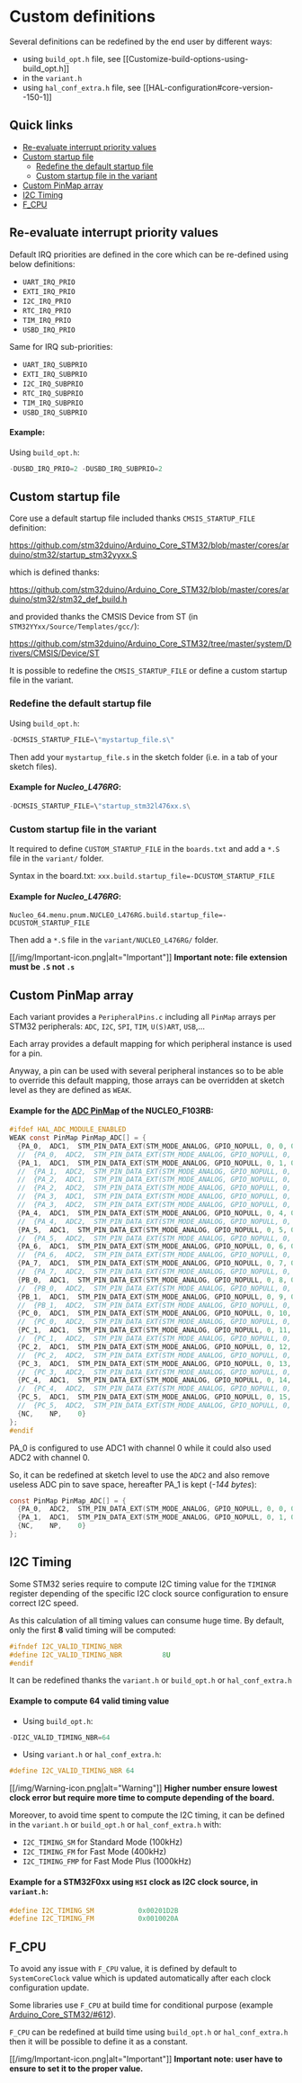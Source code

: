 # Custom definitions

Several definitions can be redefined by the end user by different ways:
 * using `build_opt.h` file, see [[Customize-build-options-using-build_opt.h]]
 * in the `variant.h`
 * using `hal_conf_extra.h` file, see [[HAL-configuration#core-version--150-1]]

## Quick links
 * [Re-evaluate interrupt priority values](https://github.com/stm32duino/wiki/wiki/Custom-definitions#re-evaluate-interrupt-priority-values)
 * [Custom startup file](https://github.com/stm32duino/wiki/wiki/Custom-definitions#custom-startup-file)
   * [Redefine the default startup file](https://github.com/stm32duino/wiki/wiki/Custom-definitions#redefine-the-default-startup-file)
   * [Custom startup file in the variant](https://github.com/stm32duino/wiki/wiki/Custom-definitions#custom-startup-file-in-the-variant)
 * [Custom PinMap array](https://github.com/stm32duino/wiki/wiki/Custom-definitions#custom-pinmap-array)
 * [I2C Timing](https://github.com/stm32duino/wiki/wiki/API#i2c_timing)
 * [F_CPU](https://github.com/stm32duino/wiki/wiki/API#f_cpu)

## Re-evaluate interrupt priority values

Default IRQ priorities are defined in the core which can be re-defined using below definitions:
* `UART_IRQ_PRIO`
* `EXTI_IRQ_PRIO`
* `I2C_IRQ_PRIO`
* `RTC_IRQ_PRIO`
* `TIM_IRQ_PRIO`
* `USBD_IRQ_PRIO`

Same for IRQ sub-priorities:
* `UART_IRQ_SUBPRIO`
* `EXTI_IRQ_SUBPRIO`
* `I2C_IRQ_SUBPRIO`
* `RTC_IRQ_SUBPRIO`
* `TIM_IRQ_SUBPRIO`
* `USBD_IRQ_SUBPRIO`

#### Example:
Using `build_opt.h`:
```C
-DUSBD_IRQ_PRIO=2 -DUSBD_IRQ_SUBPRIO=2
```

## Custom startup file

Core use a default startup file included thanks `CMSIS_STARTUP_FILE` definition:

https://github.com/stm32duino/Arduino_Core_STM32/blob/master/cores/arduino/stm32/startup_stm32yyxx.S

which is defined thanks:

https://github.com/stm32duino/Arduino_Core_STM32/blob/master/cores/arduino/stm32/stm32_def_build.h

and  provided thanks the CMSIS Device from ST (in `STM32YYxx/Source/Templates/gcc/`):

https://github.com/stm32duino/Arduino_Core_STM32/tree/master/system/Drivers/CMSIS/Device/ST

It is possible to redefine the `CMSIS_STARTUP_FILE` or define a custom startup file in the variant.
    
### Redefine the default startup file

Using `build_opt.h`:
```C
-DCMSIS_STARTUP_FILE=\"mystartup_file.s\"
```

Then add your `mystartup_file.s` in the sketch folder (i.e. in a tab of your sketch files).

#### Example for _Nucleo_L476RG_:

```C
-DCMSIS_STARTUP_FILE=\"startup_stm32l476xx.s\
```

### Custom startup file in the variant

It required to define `CUSTOM_STARTUP_FILE` in the `boards.txt` and add a `*.S` file in the `variant/` folder.

Syntax in the board.txt:
`xxx.build.startup_file=-DCUSTOM_STARTUP_FILE`
    
#### Example for _Nucleo_L476RG_:

`Nucleo_64.menu.pnum.NUCLEO_L476RG.build.startup_file=-DCUSTOM_STARTUP_FILE`

Then add a `*.S` file in the `variant/NUCLEO_L476RG/` folder.

[[/img/Important-icon.png|alt="Important"]] **Important note: file extension must be `.S` not `.s`**

## Custom PinMap array

Each variant provides a `PeripheralPins.c` including all `PinMap` arrays per STM32 peripherals: `ADC`, `I2C`, `SPI`, `TIM`, `U(S)ART`, `USB`,...

Each array provides a default mapping for which peripheral instance is used for a pin.

Anyway, a pin can be used with several peripheral instances so to be able to override this default mapping, those arrays can be overridden at sketch level as they are defined as `WEAK`.

#### Example for the [ADC PinMap](https://github.com/stm32duino/Arduino_Core_STM32/blob/801ce35cea1faaf78c53ab501765d53fa3a60ced/variants/NUCLEO_F103RB/PeripheralPins.c#L43) of the NUCLEO_F103RB:

```C
#ifdef HAL_ADC_MODULE_ENABLED
WEAK const PinMap PinMap_ADC[] = {
  {PA_0,  ADC1,  STM_PIN_DATA_EXT(STM_MODE_ANALOG, GPIO_NOPULL, 0, 0, 0)}, // ADC1_IN0
  //  {PA_0,  ADC2,  STM_PIN_DATA_EXT(STM_MODE_ANALOG, GPIO_NOPULL, 0, 0, 0)}, // ADC2_IN0
  {PA_1,  ADC1,  STM_PIN_DATA_EXT(STM_MODE_ANALOG, GPIO_NOPULL, 0, 1, 0)}, // ADC1_IN1
  //  {PA_1,  ADC2,  STM_PIN_DATA_EXT(STM_MODE_ANALOG, GPIO_NOPULL, 0, 1, 0)}, // ADC2_IN1
  //  {PA_2,  ADC1,  STM_PIN_DATA_EXT(STM_MODE_ANALOG, GPIO_NOPULL, 0, 2, 0)}, // ADC1_IN2 - STLink Tx
  //  {PA_2,  ADC2,  STM_PIN_DATA_EXT(STM_MODE_ANALOG, GPIO_NOPULL, 0, 2, 0)}, // ADC2_IN2 - STLink Tx
  //  {PA_3,  ADC1,  STM_PIN_DATA_EXT(STM_MODE_ANALOG, GPIO_NOPULL, 0, 3, 0)}, // ADC1_IN3 - STLink Rx
  //  {PA_3,  ADC2,  STM_PIN_DATA_EXT(STM_MODE_ANALOG, GPIO_NOPULL, 0, 3, 0)}, // ADC2_IN3 - STLink Rx
  {PA_4,  ADC1,  STM_PIN_DATA_EXT(STM_MODE_ANALOG, GPIO_NOPULL, 0, 4, 0)}, // ADC1_IN4
  //  {PA_4,  ADC2,  STM_PIN_DATA_EXT(STM_MODE_ANALOG, GPIO_NOPULL, 0, 4, 0)}, // ADC2_IN4
  {PA_5,  ADC1,  STM_PIN_DATA_EXT(STM_MODE_ANALOG, GPIO_NOPULL, 0, 5, 0)}, // ADC1_IN5
  //  {PA_5,  ADC2,  STM_PIN_DATA_EXT(STM_MODE_ANALOG, GPIO_NOPULL, 0, 5, 0)}, // ADC2_IN5
  {PA_6,  ADC1,  STM_PIN_DATA_EXT(STM_MODE_ANALOG, GPIO_NOPULL, 0, 6, 0)}, // ADC1_IN6
  //  {PA_6,  ADC2,  STM_PIN_DATA_EXT(STM_MODE_ANALOG, GPIO_NOPULL, 0, 6, 0)}, // ADC2_IN6
  {PA_7,  ADC1,  STM_PIN_DATA_EXT(STM_MODE_ANALOG, GPIO_NOPULL, 0, 7, 0)}, // ADC1_IN7
  //  {PA_7,  ADC2,  STM_PIN_DATA_EXT(STM_MODE_ANALOG, GPIO_NOPULL, 0, 7, 0)}, // ADC2_IN7
  {PB_0,  ADC1,  STM_PIN_DATA_EXT(STM_MODE_ANALOG, GPIO_NOPULL, 0, 8, 0)}, // ADC1_IN8
  //  {PB_0,  ADC2,  STM_PIN_DATA_EXT(STM_MODE_ANALOG, GPIO_NOPULL, 0, 8, 0)}, // ADC2_IN8
  {PB_1,  ADC1,  STM_PIN_DATA_EXT(STM_MODE_ANALOG, GPIO_NOPULL, 0, 9, 0)}, // ADC1_IN9
  //  {PB_1,  ADC2,  STM_PIN_DATA_EXT(STM_MODE_ANALOG, GPIO_NOPULL, 0, 9, 0)}, // ADC2_IN9
  {PC_0,  ADC1,  STM_PIN_DATA_EXT(STM_MODE_ANALOG, GPIO_NOPULL, 0, 10, 0)}, // ADC1_IN10
  //  {PC_0,  ADC2,  STM_PIN_DATA_EXT(STM_MODE_ANALOG, GPIO_NOPULL, 0, 10, 0)}, // ADC2_IN10
  {PC_1,  ADC1,  STM_PIN_DATA_EXT(STM_MODE_ANALOG, GPIO_NOPULL, 0, 11, 0)}, // ADC1_IN11
  //  {PC_1,  ADC2,  STM_PIN_DATA_EXT(STM_MODE_ANALOG, GPIO_NOPULL, 0, 11, 0)}, // ADC2_IN11
  {PC_2,  ADC1,  STM_PIN_DATA_EXT(STM_MODE_ANALOG, GPIO_NOPULL, 0, 12, 0)}, // ADC1_IN12
  //  {PC_2,  ADC2,  STM_PIN_DATA_EXT(STM_MODE_ANALOG, GPIO_NOPULL, 0, 12, 0)}, // ADC2_IN12
  {PC_3,  ADC1,  STM_PIN_DATA_EXT(STM_MODE_ANALOG, GPIO_NOPULL, 0, 13, 0)}, // ADC1_IN13
  //  {PC_3,  ADC2,  STM_PIN_DATA_EXT(STM_MODE_ANALOG, GPIO_NOPULL, 0, 13, 0)}, // ADC2_IN13
  {PC_4,  ADC1,  STM_PIN_DATA_EXT(STM_MODE_ANALOG, GPIO_NOPULL, 0, 14, 0)}, // ADC1_IN14
  //  {PC_4,  ADC2,  STM_PIN_DATA_EXT(STM_MODE_ANALOG, GPIO_NOPULL, 0, 14, 0)}, // ADC2_IN14
  {PC_5,  ADC1,  STM_PIN_DATA_EXT(STM_MODE_ANALOG, GPIO_NOPULL, 0, 15, 0)}, // ADC1_IN15
  //  {PC_5,  ADC2,  STM_PIN_DATA_EXT(STM_MODE_ANALOG, GPIO_NOPULL, 0, 15, 0)}, // ADC2_IN15
  {NC,    NP,    0}
};
#endif
```

PA_0 is configured to use ADC1 with channel 0 while it could also used ADC2 with channel 0.

So, it can be redefined at sketch level to use the `ADC2` and also remove useless ADC pin to save space, hereafter PA_1 is kept (_-144 bytes_):
```C
const PinMap PinMap_ADC[] = {
  {PA_0,  ADC2,  STM_PIN_DATA_EXT(STM_MODE_ANALOG, GPIO_NOPULL, 0, 0, 0)}, // ADC2_IN0
  {PA_1,  ADC1,  STM_PIN_DATA_EXT(STM_MODE_ANALOG, GPIO_NOPULL, 0, 1, 0)}, // ADC1_IN1
  {NC,    NP,    0}
};
```

## I2C Timing

Some STM32 series require to compute I2C timing value for the `TIMINGR` register depending of the specific I2C clock source configuration to ensure correct I2C speed.

As this calculation of all timing values can consume huge time. By default, only the first **8** valid timing will be computed:
```C
#ifndef I2C_VALID_TIMING_NBR
#define I2C_VALID_TIMING_NBR          8U
#endif
```

It can be redefined thanks the `variant.h` or `build_opt.h` or `hal_conf_extra.h`

#### Example to compute 64 valid timing value

* Using `build_opt.h`:
```C
-DI2C_VALID_TIMING_NBR=64
```

* Using `variant.h` or `hal_conf_extra.h`:
```C
#define I2C_VALID_TIMING_NBR 64
```

[[/img/Warning-icon.png|alt="Warning"]] **Higher number ensure lowest clock error but require more time to compute depending of the board.**

Moreover, to avoid time spent to compute the I2C timing, it can be defined in the `variant.h` or `build_opt.h` or `hal_conf_extra.h` with:

  * `I2C_TIMING_SM` for Standard Mode (100kHz)
  * `I2C_TIMING_FM` for Fast Mode (400kHz)
  * `I2C_TIMING_FMP` for Fast Mode Plus (1000kHz) 

#### Example for a **STM32F0xx** using `HSI` clock as I2C clock source, in `variant.h`:

```C
#define I2C_TIMING_SM           0x00201D2B
#define I2C_TIMING_FM           0x0010020A
```

## F_CPU

To avoid any issue with `F_CPU` value, it is defined by default to `SystemCoreClock` value which is updated automatically after each clock configuration update.

Some libraries use `F_CPU` at build time for conditional purpose (example [Arduino_Core_STM32/#612](https://github.com/stm32duino/Arduino_Core_STM32/issues/612)).

`F_CPU` can be redefined at build time using `build_opt.h` or `hal_conf_extra.h` then it will be possible to define it as a constant.

[[/img/Important-icon.png|alt="Important"]] **Important note: user have to ensure to set it to the proper value.**
